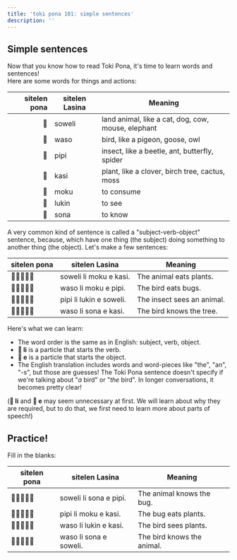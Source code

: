 ```yaml
---
title: 'toki pona 101: simple sentences'
description: ''
---
```



## Simple sentences

Now that you know how to read Toki Pona, it's time to learn words and sentences!  
Here are some words for things and actions:

| sitelen pona | sitelen Lasina | Meaning                                            |
|-------------:|----------------|----------------------------------------------------|
| 󱥢            | soweli         | land animal, like a cat, dog, cow, mouse, elephant |
| 󱥴            | waso           | bird, like a pigeon, goose, owl                    |
| 󱥑            | pipi           | insect, like a beetle, ant, butterfly, spider      |
| 󱤗            | kasi           | plant, like a clover, birch tree, cactus, moss     |
| 󱤶            | moku           | to consume                                         |
| 󱤮            | lukin          | to see                                             |
| 󱥡            | sona           | to know                                            |

A very common kind of sentence is called a "subject-verb-object" sentence, because, which have one thing (the subject) doing something to another thing (the object). Let's make a few sentences:

| sitelen pona | sitelen Lasina          | Meaning                    |
|--------------|-------------------------|----------------------------|
| 󱥢󱤧󱤶󱤉󱤗        | soweli li moku e kasi.  | The animal eats plants.    |
| 󱥴󱤧󱤶󱤉󱥑        | waso li moku e pipi.    | The bird eats bugs.        |
| 󱥑󱤧󱤮󱤉󱥢        | pipi li lukin e soweli. | The insect sees an animal. |
| 󱥴󱤧󱥡󱤉󱤗        | waso li sona e kasi.    | The bird knows the tree.   |

Here's what we can learn:

* The word order is the same as in English: subject, verb, object.
* **󱤧 li** is a particle that starts the verb.
* **󱤉 e** is a particle that starts the object.
* The English translation includes words and word-pieces like "the", "an", "-s", but those are guesses! The Toki Pona sentence doesn't specify if we're talking about "*a* bird" or "*the* bird". In longer conversations, it becomes pretty clear!

(**󱤧 li** and **󱤉 e** may seem unnecessary at first. We will learn about why they are required, but to do that, we first need to learn more about parts of speech!)

## Practice!
Fill in the blanks:
<table>
  <thead>
    <tr>
      <th>sitelen pona</th>
      <th>sitelen Lasina</th>
      <th>Meaning</th>
    </tr>
  </thead>
  <tbody>
    <tr>
      <td>󱥢󱤧󱥡󱤉󱥑</td>
      <td>soweli li sona e pipi.</td>
      <td class="spoiler" onclick="this.classList.toggle('revealed')"> The animal knows the bug. </td>
    </tr>
    <tr>
      <td>󱥑󱤧󱤶󱤉󱤗</td>
      <td class="spoiler" onclick="this.classList.toggle('revealed')"> pipi li moku e kasi. </td>
      <td>The bug eats plants.</td>
    </tr>
    <tr>
      <td class="spoiler" onclick="this.classList.toggle('revealed')"> 󱥴󱤧󱤮󱤉󱤗 </td>
      <td>waso li lukin e kasi.</td>
      <td>The bird sees plants.</td>
    </tr>
    <tr>
      <td>󱥴󱤧󱥡󱤉󱥢</td>
      <td class="spoiler" onclick="this.classList.toggle('revealed')"> waso li sona e soweli. </td>
      <td>The bird knows the animal.</td>
    </tr>
  </tbody>
</table>
